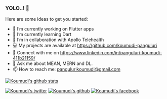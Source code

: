 ### YOLO..! 👋


Here are some ideas to get you started:

- 🔭 I’m currently working on Flutter apps
- 🌱 I’m currently learning Dart
- 👯 I’m in collaboration with Apollo Telehealth
- 💻 My projects are available at https://github.com/koumudi-panguluri
- 📝 Connect with me on https://www.linkedin.com/in/panguluri-koumudi-411b21159/
- 💬 Ask me about MEAN, MERN and DL.
- 📫 How to reach me: pangulurikoumudi@gmail.com

[![Koumudi's github stats](https://github-readme-stats.vercel.app/api?username=koumudi-panguluri&show_icons=true&theme=tokyonight)](https://github.com/koumudi-panguluri/github-readme-stats)

[![Koumudi's twitter](http://i.imgur.com/tXSoThF.png)](https://twitter.com/koumudi_psk)
[![Koumudi's github](http://i.imgur.com/0o48UoR.png)](https://github.com/koumudi-panguluri)
[![Koumudi's facebook](http://i.imgur.com/P3YfQoD.png)](https://facebook.com/koumudi_psk)
